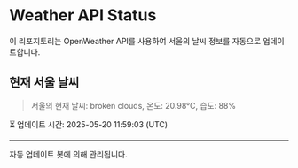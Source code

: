 
# Weather API Status

이 리포지토리는 OpenWeather API를 사용하여 서울의 날씨 정보를 자동으로 업데이트합니다.

## 현재 서울 날씨
> 서울의 현재 날씨: broken clouds, 온도: 20.98°C, 습도: 88%

⏳ 업데이트 시간: 2025-05-20 11:59:03 (UTC)

---
자동 업데이트 봇에 의해 관리됩니다.
